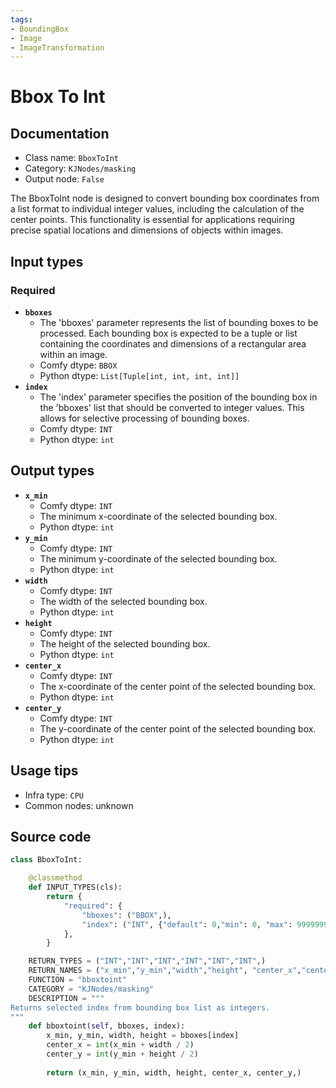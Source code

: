 ```yaml
---
tags:
- BoundingBox
- Image
- ImageTransformation
---
```


# Bbox To Int
## Documentation
- Class name: `BboxToInt`
- Category: `KJNodes/masking`
- Output node: `False`

The BboxToInt node is designed to convert bounding box coordinates from a list format to individual integer values, including the calculation of the center points. This functionality is essential for applications requiring precise spatial locations and dimensions of objects within images.
## Input types
### Required
- **`bboxes`**
    - The 'bboxes' parameter represents the list of bounding boxes to be processed. Each bounding box is expected to be a tuple or list containing the coordinates and dimensions of a rectangular area within an image.
    - Comfy dtype: `BBOX`
    - Python dtype: `List[Tuple[int, int, int, int]]`
- **`index`**
    - The 'index' parameter specifies the position of the bounding box in the 'bboxes' list that should be converted to integer values. This allows for selective processing of bounding boxes.
    - Comfy dtype: `INT`
    - Python dtype: `int`
## Output types
- **`x_min`**
    - Comfy dtype: `INT`
    - The minimum x-coordinate of the selected bounding box.
    - Python dtype: `int`
- **`y_min`**
    - Comfy dtype: `INT`
    - The minimum y-coordinate of the selected bounding box.
    - Python dtype: `int`
- **`width`**
    - Comfy dtype: `INT`
    - The width of the selected bounding box.
    - Python dtype: `int`
- **`height`**
    - Comfy dtype: `INT`
    - The height of the selected bounding box.
    - Python dtype: `int`
- **`center_x`**
    - Comfy dtype: `INT`
    - The x-coordinate of the center point of the selected bounding box.
    - Python dtype: `int`
- **`center_y`**
    - Comfy dtype: `INT`
    - The y-coordinate of the center point of the selected bounding box.
    - Python dtype: `int`
## Usage tips
- Infra type: `CPU`
- Common nodes: unknown


## Source code
```python
class BboxToInt:

    @classmethod
    def INPUT_TYPES(cls):
        return {
            "required": {
                "bboxes": ("BBOX",),
                "index": ("INT", {"default": 0,"min": 0, "max": 99999999, "step": 1}),
            },
        }

    RETURN_TYPES = ("INT","INT","INT","INT","INT","INT",)
    RETURN_NAMES = ("x_min","y_min","width","height", "center_x","center_y",)
    FUNCTION = "bboxtoint"
    CATEGORY = "KJNodes/masking"
    DESCRIPTION = """
Returns selected index from bounding box list as integers.
"""
    def bboxtoint(self, bboxes, index):
        x_min, y_min, width, height = bboxes[index]
        center_x = int(x_min + width / 2)
        center_y = int(y_min + height / 2)
        
        return (x_min, y_min, width, height, center_x, center_y,)

```
